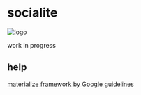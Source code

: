 # socialite
![logo](https://codeship.com/projects/YOUR_PROJECT_UUID/status?branch=master)

work in progress

## help
[materialize framework by Google guidelines](https://getmdl.io/index.html)

